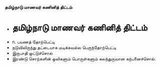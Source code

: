 **தமிழ்நாடு மாணவர் கணினித் திட்டம்**
- # தமிழ்நாடு மாணவர் கணினித் திட்டம்
- n. பயணத் தோற்பெட்டி
- நடுவிலிருந்து தட்டையாக மடிக்கவல்ல பெருந்தோற்பெட்டி
- இருபாதி ஒட்டுச்சொல்
- இரண்டு சொற்களின் ஒலிகளும் பொருள்களும் கலந்துருவான கற்பனைச்சொல்.

